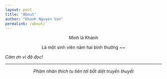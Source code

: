 ```yaml
---
layout: post
title: "About"
author: "Khanh Nguyen Van"
permalink: /about/
---
```


<p style="text-align: center;">Mình là Khánh</p>
<p style="text-align: center;">Là một sinh viên năm hai bình thường ~~ </p>

*Cảm ơn vì đã đọc!*






---

<p style="text-align: center;"><em>Phàm nhân thích tu tiên tới bất diệt truyền thuyết</em></p>




 
